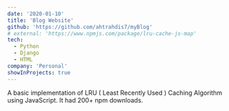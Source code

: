 ```yaml
---
date: '2020-01-10'
title: 'Blog Website'
github: 'https://github.com/ahtrahdis7/myBlog'
# external: 'https://www.npmjs.com/package/lru-cache-js-map'
tech:
  - Python
  - Django
  - HTML
company: 'Personal'
showInProjects: true
---
```


A basic implementation of LRU ( Least Recently Used ) Caching Algorithm using JavaScript. It had 200+ npm downloads.
